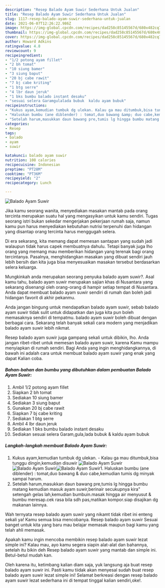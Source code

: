 ```yaml
---
description: "Resep Balado Ayam Suwir Sederhana Untuk Jualan"
title: "Resep Balado Ayam Suwir Sederhana Untuk Jualan"
slug: 1117-resep-balado-ayam-suwir-sederhana-untuk-jualan
date: 2021-06-07T12:26:22.986Z
image: https://img-global.cpcdn.com/recipes/dad258c85145567d/680x482cq70/balado-ayam-suwir-foto-resep-utama.jpg
thumbnail: https://img-global.cpcdn.com/recipes/dad258c85145567d/680x482cq70/balado-ayam-suwir-foto-resep-utama.jpg
cover: https://img-global.cpcdn.com/recipes/dad258c85145567d/680x482cq70/balado-ayam-suwir-foto-resep-utama.jpg
author: Howard Adkins
ratingvalue: 4.8
reviewcount: 9
recipeingredient:
- "1/2 potong ayam fillet"
- "2 bh tomat"
- "10 siung bamer"
- "3 siung baput"
- "20 bj cabe rawit"
- "7 bj cabe kriting"
- "1 btg serre"
- "4 lbr daun jeruk"
- "1 bks bumbu balado instant desaku"
- "sesuai selera Garamgulalada bubuk  kaldu ayam bubuk"
recipeinstructions:
- "Kukus ayam,kemudian tumbuk dg ulekan. Kalau ga mau ditumbuk,bisa tunggu dingin,kemudian disuwir"
- "Haluskan bumbu (ane diblender) : tomat,duo bawang &amp; duo cabe,kemudian tumis dg minyak sampai harum."
- "Setelah harum,masukkan daun bawang pre,tumis lg hingga bumbu matang kemudian masuk ayam suwir,berinair secukupnya kira&#34; setengah gelas lah,kemudian bumbuin.masak hingga air menyusut &amp; bumbu meresap.cek rasa bila sdh pas,matikan kompor.siap disajikan dg makanan lainnya."
categories:
- Resep
tags:
- balado
- ayam
- suwir

katakunci: balado ayam suwir 
nutrition: 108 calories
recipecuisine: Indonesian
preptime: "PT28M"
cooktime: "PT36M"
recipeyield: "2"
recipecategory: Lunch

---
```



![Balado Ayam Suwir](https://img-global.cpcdn.com/recipes/dad258c85145567d/680x482cq70/balado-ayam-suwir-foto-resep-utama.jpg)

Jika kamu seorang wanita, menyediakan masakan mantab pada orang tercinta merupakan suatu hal yang mengasyikan untuk kamu sendiri. Tugas seorang istri bukan sekedar mengerjakan pekerjaan rumah saja, namun kamu pun harus menyediakan kebutuhan nutrisi terpenuhi dan hidangan yang disantap orang tercinta harus menggugah selera.

Di era  sekarang, kita memang dapat memesan santapan yang sudah jadi walaupun tidak harus capek membuatnya dahulu. Tetapi banyak juga lho orang yang memang mau memberikan hidangan yang terenak bagi orang tercintanya. Pasalnya, menghidangkan masakan yang dibuat sendiri jauh lebih bersih dan kita juga bisa menyesuaikan masakan tersebut berdasarkan selera keluarga. 



Mungkinkah anda merupakan seorang penyuka balado ayam suwir?. Asal kamu tahu, balado ayam suwir merupakan sajian khas di Nusantara yang sekarang disenangi oleh orang-orang di hampir setiap tempat di Nusantara. Anda dapat membuat balado ayam suwir sendiri di rumah dan boleh jadi hidangan favorit di akhir pekanmu.

Anda jangan bingung untuk mendapatkan balado ayam suwir, sebab balado ayam suwir tidak sulit untuk didapatkan dan juga kita pun boleh memasaknya sendiri di tempatmu. balado ayam suwir boleh dibuat dengan berbagai cara. Sekarang telah banyak sekali cara modern yang menjadikan balado ayam suwir lebih nikmat.

Resep balado ayam suwir juga gampang sekali untuk dibikin, lho. Anda jangan ribet-ribet untuk memesan balado ayam suwir, karena Kamu mampu menyiapkan di rumah sendiri. Bagi Anda yang ingin menghidangkannya, di bawah ini adalah cara untuk membuat balado ayam suwir yang enak yang dapat Kalian coba.

<!--inarticleads1-->

##### Bahan-bahan dan bumbu yang dibutuhkan dalam pembuatan Balado Ayam Suwir:

1. Ambil 1/2 potong ayam fillet
1. Siapkan 2 bh tomat
1. Sediakan 10 siung bamer
1. Sediakan 3 siung baput
1. Gunakan 20 bj cabe rawit
1. Siapkan 7 bj cabe kriting
1. Sediakan 1 btg serre
1. Ambil 4 lbr daun jeruk
1. Sediakan 1 bks bumbu balado instant desaku
1. Sediakan sesuai selera Garam,gula,lada bubuk &amp; kaldu ayam bubuk




<!--inarticleads2-->

##### Langkah-langkah membuat Balado Ayam Suwir:

1. Kukus ayam,kemudian tumbuk dg ulekan. - Kalau ga mau ditumbuk,bisa tunggu dingin,kemudian disuwir
<img src="https://img-global.cpcdn.com/steps/2e7b2543fb89df59/160x128cq70/balado-ayam-suwir-langkah-memasak-1-foto.jpg" alt="Balado Ayam Suwir"><img src="https://img-global.cpcdn.com/steps/9d14a46a1eea531a/160x128cq70/balado-ayam-suwir-langkah-memasak-1-foto.jpg" alt="Balado Ayam Suwir"><img src="https://img-global.cpcdn.com/steps/62310f4200685aea/160x128cq70/balado-ayam-suwir-langkah-memasak-1-foto.jpg" alt="Balado Ayam Suwir">1. Haluskan bumbu (ane diblender) : tomat,duo bawang &amp; duo cabe,kemudian tumis dg minyak sampai harum.
1. Setelah harum,masukkan daun bawang pre,tumis lg hingga bumbu matang kemudian masuk ayam suwir,berinair secukupnya kira&#34; setengah gelas lah,kemudian bumbuin.masak hingga air menyusut &amp; bumbu meresap.cek rasa bila sdh pas,matikan kompor.siap disajikan dg makanan lainnya.




Wah ternyata resep balado ayam suwir yang nikamt tidak ribet ini enteng sekali ya! Kamu semua bisa mencobanya. Resep balado ayam suwir Sesuai banget untuk kita yang baru mau belajar memasak maupun bagi kamu yang telah ahli memasak.

Apakah kamu ingin mencoba membikin resep balado ayam suwir lezat simple ini? Kalau mau, ayo kamu segera siapin alat-alat dan bahannya, setelah itu bikin deh Resep balado ayam suwir yang mantab dan simple ini. Betul-betul mudah kan. 

Oleh karena itu, ketimbang kalian diam saja, yuk langsung aja buat resep balado ayam suwir ini. Pasti kamu tiidak akan menyesal sudah buat resep balado ayam suwir lezat simple ini! Selamat berkreasi dengan resep balado ayam suwir lezat sederhana ini di tempat tinggal kalian sendiri,oke!.

